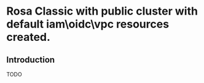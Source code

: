 # Rosa Classic with public cluster with default iam\oidc\vpc resources created.

## Introduction
TODO

<!-- BEGIN_AUTOMATED_TF_DOCS_BLOCK -->
<!-- END_AUTOMATED_TF_DOCS_BLOCK -->
